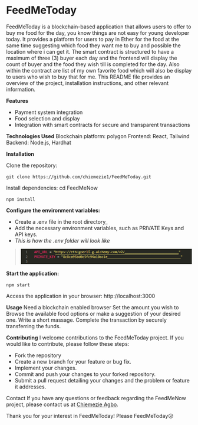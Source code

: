 # FeedMeToday

FeedMeToday is a blockchain-based application that allows users to offer to buy me food for the day, you know things are not easy for young developer today. It provides a platform for users to pay in Ether for the food at the same time suggesting which food they want me to buy and possible the location where i can get it. The smart contract is structured to have a maximum of three (3) buyer each day and the frontend will display the count of buyer and the food they wish till is completed for the day. Also within the contract are list of my own favorite food which will also be display to users who wish to buy that for me.
This README file provides an overview of the project, installation instructions, and other relevant information.

**Features**
+ Payment system integration
+ Food selection and display
+ Integration with smart contracts for secure and transparent transactions


**Technologies Used**
Blockchain platform: polygon
Frontend: React, Tailwind
Backend: Node.js, Hardhat

**Installation**

Clone the repository:
```
git clone https://github.com/chiemezie1/FeedMeToday.git
```

Install dependencies:
cd FeedMeNow
```
npm install
```
**Configure the environment variables:**
+ Create a .env file in the root directory_
+ Add the necessary environment variables, such as PRIVATE Keys and API keys.
+ _This is how the .env folder will look like_
> ![Screenshot of the .env file.](https://github.com/chiemezie1/FeedMeToday/blob/main/public/env.png)

**Start the application:**
```
npm start
```
Access the application in your browser:
http://localhost:3000

**Usage**
Need a blockchain enabled browser
Set the amount you wish to 
Browse the available food options or make a suggestion of your desired one.
Write a short massage.
Complete the transaction by securely transferring the funds.

**Contributing**
I welcome contributions to the FeedMeToday project. If you would like to contribute, please follow these steps:
+ Fork the repository
+ Create a new branch for your feature or bug fix.
+ Implement your changes.
+ Commit and push your changes to your forked repository.
+ Submit a pull request detailing your changes and the problem or feature it addresses.


Contact
If you have any questions or feedback regarding the FeedMeNow project, please contact us at [Chiemezie Agbo](https://twitter.com/ChiemezieAgbo).

Thank you for your interest in FeedMeToday! Please FeedMeToday😥
